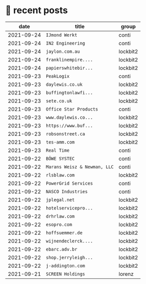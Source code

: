 # 📰 recent posts

| date | title | group |
|---|---|---|
| 2021-09-24 | `IJmond Werkt` | conti |
| 2021-09-24 | `IN2 Engineering` | conti |
| 2021-09-24 | `jaylon.com.au ` | lockbit2 |
| 2021-09-24 | `franklinempire.... ` | lockbit2 |
| 2021-09-24 | `papierswhitebir... ` | lockbit2 |
| 2021-09-23 | `PeakLogix` | conti |
| 2021-09-23 | `daylewis.co.uk ` | lockbit2 |
| 2021-09-23 | `buffingtonlawfi... ` | lockbit2 |
| 2021-09-23 | `sete.co.uk ` | lockbit2 |
| 2021-09-23 | `Office Star Products` | conti |
| 2021-09-23 | `www.daylewis.co... ` | lockbit2 |
| 2021-09-23 | `https://www.buf... ` | lockbit2 |
| 2021-09-23 | `robsonstreet.ca ` | lockbit2 |
| 2021-09-23 | `tes-amm.com ` | lockbit2 |
| 2021-09-23 | `Real Time` | conti |
| 2021-09-22 | `BÖWE SYSTEC` | conti |
| 2021-09-22 | `Marans Weisz & Newman, LLC` | conti |
| 2021-09-22 | `rlsblaw.com` | lockbit2 |
| 2021-09-22 | `PowerGrid Services` | conti |
| 2021-09-22 | `NASCO Industries` | conti |
| 2021-09-22 | `jplegal.net ` | lockbit2 |
| 2021-09-22 | `hotelservicepro... ` | lockbit2 |
| 2021-09-22 | `drhrlaw.com ` | lockbit2 |
| 2021-09-22 | `esopro.com ` | lockbit2 |
| 2021-09-22 | `hoffsuemmer.de ` | lockbit2 |
| 2021-09-22 | `wijnendeclerck.... ` | lockbit2 |
| 2021-09-22 | `ebarc.adv.br ` | lockbit2 |
| 2021-09-22 | `shop.jerryleigh... ` | lockbit2 |
| 2021-09-22 | `j-addington.com ` | lockbit2 |
| 2021-09-21 | `SCREEN Holdings` | lorenz |
